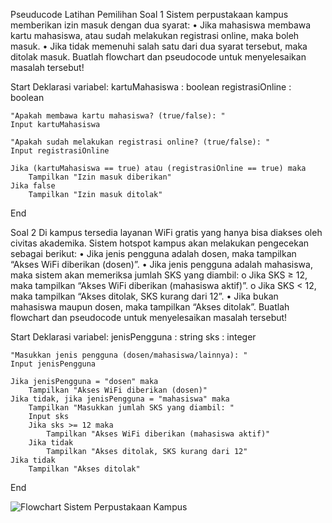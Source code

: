 
Pseuducode Latihan Pemilihan
Soal 1
Sistem perpustakaan kampus memberikan izin masuk dengan dua syarat:
• Jika mahasiswa membawa kartu mahasiswa, atau sudah melakukan registrasi
online, maka boleh masuk.
• Jika tidak memenuhi salah satu dari dua syarat tersebut, maka ditolak masuk.
Buatlah flowchart dan pseudocode untuk menyelesaikan masalah tersebut!

Start
    Deklarasi variabel:
        kartuMahasiswa : boolean
        registrasiOnline : boolean

    "Apakah membawa kartu mahasiswa? (true/false): "
    Input kartuMahasiswa

    "Apakah sudah melakukan registrasi online? (true/false): "
    Input registrasiOnline

    Jika (kartuMahasiswa == true) atau (registrasiOnline == true) maka
        Tampilkan "Izin masuk diberikan"
    Jika false
        Tampilkan "Izin masuk ditolak"
End 


Soal 2
Di kampus tersedia layanan WiFi gratis yang hanya bisa diakses oleh civitas
akademika. Sistem hotspot kampus akan melakukan pengecekan sebagai berikut:
• Jika jenis pengguna adalah dosen, maka tampilkan “Akses WiFi diberikan (dosen)”.
• Jika jenis pengguna adalah mahasiswa, maka sistem akan memeriksa jumlah SKS
yang diambil:
o Jika SKS ≥ 12, maka tampilkan “Akses WiFi diberikan (mahasiswa aktif)”.
o Jika SKS < 12, maka tampilkan “Akses ditolak, SKS kurang dari 12”.
• Jika bukan mahasiswa maupun dosen, maka tampilkan “Akses ditolak”.
Buatlah flowchart dan pseudocode untuk menyelesaikan masalah tersebut!

Start
    Deklarasi variabel:
        jenisPengguna : string
        sks : integer

    "Masukkan jenis pengguna (dosen/mahasiswa/lainnya): "
    Input jenisPengguna

    Jika jenisPengguna = "dosen" maka
        Tampilkan "Akses WiFi diberikan (dosen)"
    Jika tidak, jika jenisPengguna = "mahasiswa" maka
        Tampilkan "Masukkan jumlah SKS yang diambil: "
        Input sks
        Jika sks >= 12 maka
            Tampilkan "Akses WiFi diberikan (mahasiswa aktif)"
        Jika tidak
            Tampilkan "Akses ditolak, SKS kurang dari 12"
    Jika tidak
        Tampilkan "Akses ditolak"
End




![Flowchart Sistem Perpustakaan Kampus](https://github.com/username/repo-name/blob/main/7f314ea0-8ebb-4cf5-ac85-92ae70ceaffe.png?raw=true)








